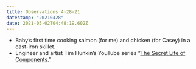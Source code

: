 ```yaml
---
title: Observations 4-28-21
datestamp: "20210428"
date: 2021-05-02T04:48:19.602Z
---
```

- Baby’s first time cooking salmon (for me) and chicken (for Casey) in a cast-iron skillet.
- Engineer and artist Tim Hunkin’s YouTube series “[The Secret Life of Components](https://www.youtube.com/c/timhunkin1/featured).”